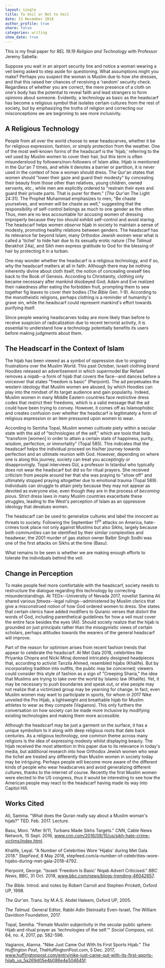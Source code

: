 ```yaml
---
layout: single
title: To Veil or Not to Veil
date: 13 November 2018
author_profile: true
share: false
categories: writing
show_date: true
---
```


This is my final paper for *REL 19.19 Religion and Technology* with Professor Jeremy Sabella:

Suppose you wait in an airport security line and notice a woman wearing a veil being asked to step aside for questioning. What assumptions might you make? Perhaps you suspect the woman is Muslim due to how she dresses, and that this raised her chances of receiving a 'random' security check. Regardless of whether you are correct, the mere presence of a cloth on one's body has the potential to reveal faith and lead strangers to form opinions about someone. Evidently, a technology as basic as the headscarf has become a religious symbol that isolates certain cultures from the rest of society, but by emphasizing the truths of religion and correcting our misconceptions we are beginning to see more inclusivity.

## A Religious Technology

People from all over the world choose to wear headscarves, whether it be for religious expression, fashion, or simply protection from the weather. One of the most well-known forms of the headscarf is the 'hijab,' referring to the veil used by Muslim women to cover their hair, but this term is often misunderstood by followers/non-followers of Islam alike. Hijab is mentioned in the Qur'an 7 times, and while it denotes a barrier or partition, it is never used in the context of how a woman should dress. The Qur'an states that women should "lower their gaze and guard their modesty" by concealing their beauty from those other than relatives, young children, owned servants, etc., while men are explicitly ordered to "restrain their eyes and guard their private parts. That is purer for them." (*The* *Qur'an* The Light 24:31). The Prophet Muhammad emphasizes to men, "Be chaste yourselves, and women will be chaste as well," suggesting that the responsibility of self-control belongs as much to one gender as the other. Thus, men are no less accountable for accusing women of dressing improperly because they too should exhibit self-control and avoid staring. The headscarf helps women *observe* hijab in society to maintain a sense of modesty, promoting healthy relations between genders. The headscarf has its relevance far beyond Islam; many Orthodox Jewish women wear what is called a 'tichel' to hide hair due to its sexually erotic nature (*The Talmud* Berakhot 24a), and Sikh men express gratitude to God for the blessing of hair by protecting it in a turban.

One may wonder whether the headscarf is a religious technology, and if so, why the headscarf matters at all in faith. Although there may be nothing inherently divine about cloth itself, the notion of concealing oneself ties back to the Book of Genesis. According to Christianity, clothing only became necessary after mankind disobeyed God; Adam and Eve realized their nakedness after eating the forbidden fruit, prompting them to sew together fig leaves to cover their bodies (*The Bible* Gen. 1-9). According to the monotheistic religions, perhaps clothing is a reminder of humanity's grave sin, while the headscarf could represent mankind's effort towards purifying itself.

Since people wearing headscarves today are more likely than before to receive suspicion of radicalization due to recent terrorist activity, it is essential to understand how a technology potentially benefits its users before making judgments about them.

## The Headscarf in the Context of Islam

The hijab has been viewed as a symbol of oppression due to ongoing frustrations over the Muslim World. This past October, Israeli clothing brand Hoodies released an advertisement in which supermodel Bar Refaeli removes a *niqab*--a form of hijab that covers the face--and dances before a voiceover that states "freedom is basic" (Pierpoint). The ad perpetuates the western ideology that Muslim women are abused, by which Hoodies can play into the mindset of its target audience and gain popularity. Indeed, Muslim women in many Middle Eastern countries face restrictive dress codes that restrict their freedoms, which is a valid message that the ad could have been trying to convey. However, it comes off as Islamophobic and creates confusion over whether the headscarf is legitimately a form of religious expression or an item pressured upon women to wear.

According to Semiha Topal, Muslim women cultivate piety within a secular state with the aid of "technologies of the self," which are tools that help "transform \[women\] in order to attain a certain state of happiness, purity, wisdom, perfection, or immortality" (Topal 585). This indicates that the headscarf helps the individual proceed on his/her journey towards perfection and an ultimate reunion with God. However, depending on where one is along this journey, society can treat you acceptingly or disapprovingly. Topal interviews Gül, a professor in Istanbul who typically does not wear the headscarf but did so for ritual prayers. She received criticism from people around her that she was praying to "show off" and ultimately stopped praying altogether due to emotional trauma (Topal 589). Individuals can struggle to attain piety because they may not appear as devoted as everyone else, even though they are in the process of *becoming* pious. Strict dress laws in many Muslim countries exacerbate these struggles, leading to the West's perception of Islam as an oppressive ideology that devalues women.

The headscarf can be used to generalize cultures and label the innocent as threats to society. Following the September 11<sup>th</sup> attacks on America, hate-crimes took place not only against Muslims but also Sikhs, largely because both communities can be identified by their similar complexities and headwear; the 2001 murder of gas station owner Balbir Singh Sodhi was one of the first attacks on Sikhs at the time (Basu).

What remains to be seen is whether we are making enough efforts to tolerate the individuals behind the veil.

## Change in Perception

To make people feel more comfortable with the headscarf, society needs to restructure the dialogue regarding this technology by correcting misunderstandings. At TEDx--University of Nevada 2017, novelist Samina Ali shared various *fatwas*--legal rulings--administered by Muslim clerics that give a misconstrued notion of how God ordered women to dress. She states that certain clerics have added modifiers to Quranic verses that distort the words of God, including parenthetical guidelines for how a veil *must* cover the entire face besides the eyes (Ali). Should society realize that the hijab is grounded on just principals rather than the misogynistic views of certain scholars, perhaps attitudes towards the wearers of the general headscarf will improve.

Part of the reason for optimism arises from recent fashion trends that appear to celebrate the headscarf. At Met Gala 2018, celebrities like Priyanka Chopra and Nicki Minaj donned intricately designed headpieces that, according to activist Tanzila Ahmed, resembled hijabs (Khalife). But by incorporating tradition into outfits, the public may be concerned; viewers could consider this style of fashion as a sign of "Creeping Sharia," the idea that Muslims are trying to take over the world by Islamic law (Khalife). Yet, it may be necessary to push boundaries and speak out, or else people may not realize that a victimized group may be yearning for change. In fact, even Muslim women may want to participate in sports, for whom in 2017 Nike unveiled the Pro Hijab, a lightweight and breathable hijab for Muslim athletes to wear as they compete (Vagianos). This only furthers the conversation on how society can be made more inclusive by modifying existing technologies and making them more accessible.

Although the headscarf may be just a garment on the surface, it has a unique symbolism to it along with deep religious roots that date back centuries. As a religious technology, one common theme across many religions is the idea of expressing modesty whilst displaying beauty. The hijab received the most attention in this paper due to its relevance in today's media, but additional research into how Orthodox Jewish women who wear the tichel are treated any differently than Muslim women in society today may be intriguing. Perhaps people will become more aware of the different kinds of people who wear headscarves and avoid generalizing different cultures, thanks to the internet of course. Recently the first Muslim women were elected to the US congress, thus it would be interesting to see how the American people may react to the headscarf having made its way into Capitol Hill.

## Works Cited

Ali, Samina. "What does the Quran really say about a Muslim woman's hijab?" TED. Feb. 2017. Lecture.

Basu, Moni. "After 9/11, Turbans Made Sikhs Targets." *CNN*, Cable News Network, 15 Sept. 2016, www.cnn.com/2016/09/15/us/sikh-hate-crime-victims/index.html.

Khalife, Leyal. "A Number of Celebrities Wore \'Hijabs\' during Met Gala 2018." *StepFeed*, 8 May 2018, stepfeed.com/a-number-of-celebrities-wore-hijabs-during-met-gala-2018-4792.

Pierpoint, George. "Israeli \'Freedom Is Basic\' Niqab Advert Criticised." *BBC News*, BBC, 31 Oct. 2018, www.bbc.com/news/blogs-trending-46042657.

*The Bible.* Introd. and notes by Robert Carroll and Stephen Prickett, Oxford UP, 1998.

*The Qur'an.* Trans. by M.A.S. Abdel Haleem, Oxford UP, 2005.

*The Talmud*. General Editor, Rabbi Adin Steinsaltz Even-Israel, The William Davidson Foundation, 2017.

Topal, Semiha. "Female Muslim subjectivity in the secular public sphere: Hijab and ritual prayer as 'technologies of the self.'" *Social Compass*, vol. 64, no. 4, 2017, pp. 582-596.

Vagianos, Alanna. "Nike Just Came Out With Its First Sports Hijab." *The Huffington Post*, TheHuffingtonPost.com, 5 Dec. 2017, www.huffingtonpost.com/entry/nike-just-came-out-with-its-first-sports-hijab_us_5a269d05e4b086e4e504645f.